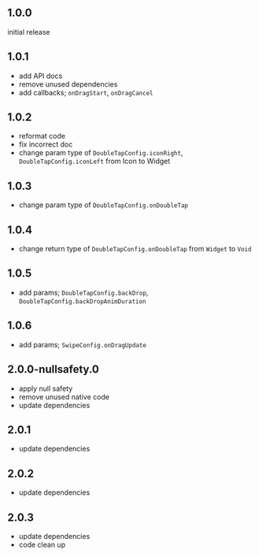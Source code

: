 ## 1.0.0

initial release

## 1.0.1

- add API docs
- remove unused dependencies
- add callbacks; `onDragStart`, `onDragCancel`

## 1.0.2

- reformat code
- fix incorrect doc
- change param type of `DoubleTapConfig.iconRight`, `DoubleTapConfig.iconLeft` from Icon to Widget

## 1.0.3

- change param type of `DoubleTapConfig.onDoubleTap`

## 1.0.4

- change return type of `DoubleTapConfig.onDoubleTap` from `Widget` to `Void`

## 1.0.5

- add params; `DoubleTapConfig.backDrop`, `DoubleTapConfig.backDropAnimDuration`

## 1.0.6

- add params; `SwipeConfig.onDragUpdate`

## 2.0.0-nullsafety.0

- apply null safety
- remove unused native code
- update dependencies

## 2.0.1

- update dependencies

## 2.0.2

- update dependencies

## 2.0.3

- update dependencies
- code clean up